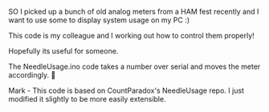 SO I picked up a bunch of old analog meters from a HAM fest recently and I want to use some to display system usage on my PC :)

This code is my colleague and I working out how to control them properly!

Hopefully its useful for someone.

The NeedleUsage.ino code takes a number over serial and moves the meter accordingly. 

Mark - This code is based on CountParadox's NeedleUsage repo. I just modified it slightly to be more easily extensible.